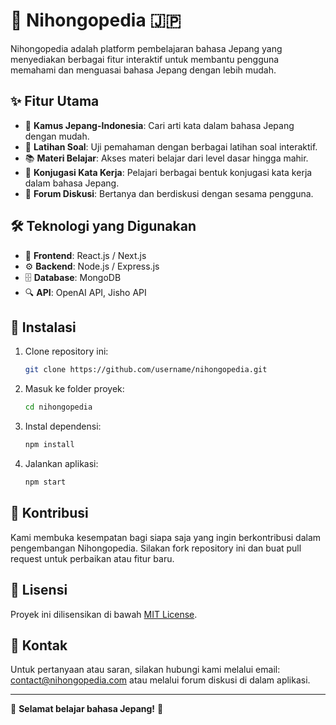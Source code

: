 # 🌸 Nihongopedia 🇯🇵

Nihongopedia adalah platform pembelajaran bahasa Jepang yang menyediakan berbagai fitur interaktif untuk membantu pengguna memahami dan menguasai bahasa Jepang dengan lebih mudah.

## ✨ Fitur Utama
- 📖 **Kamus Jepang-Indonesia**: Cari arti kata dalam bahasa Jepang dengan mudah.
- 📝 **Latihan Soal**: Uji pemahaman dengan berbagai latihan soal interaktif.
- 📚 **Materi Belajar**: Akses materi belajar dari level dasar hingga mahir.
- 🔄 **Konjugasi Kata Kerja**: Pelajari berbagai bentuk konjugasi kata kerja dalam bahasa Jepang.
- 💬 **Forum Diskusi**: Bertanya dan berdiskusi dengan sesama pengguna.

## 🛠 Teknologi yang Digunakan
- 🎨 **Frontend**: React.js / Next.js
- ⚙️ **Backend**: Node.js / Express.js
- 🗄 **Database**: MongoDB
- 🔍 **API**: OpenAI API, Jisho API

## 🚀 Instalasi
1. Clone repository ini:
   ```sh
   git clone https://github.com/username/nihongopedia.git
   ```
2. Masuk ke folder proyek:
   ```sh
   cd nihongopedia
   ```
3. Instal dependensi:
   ```sh
   npm install
   ```
4. Jalankan aplikasi:
   ```sh
   npm start
   ```

## 🤝 Kontribusi
Kami membuka kesempatan bagi siapa saja yang ingin berkontribusi dalam pengembangan Nihongopedia. Silakan fork repository ini dan buat pull request untuk perbaikan atau fitur baru.

## 📜 Lisensi
Proyek ini dilisensikan di bawah [MIT License](LICENSE).

## 📩 Kontak
Untuk pertanyaan atau saran, silakan hubungi kami melalui email: contact@nihongopedia.com atau melalui forum diskusi di dalam aplikasi.

---
🎌 **Selamat belajar bahasa Jepang!** 🎌


